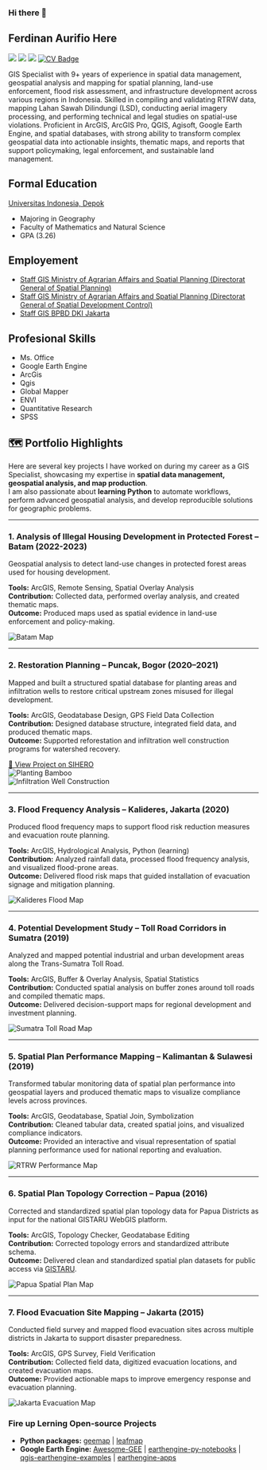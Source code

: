 ### Hi there 👋

## Ferdinan Aurifio Here

[![](https://img.shields.io/badge/LinkedIn-0077B5?style=for-the-badge&logo=linkedin&logoColor=white)](https://www.linkedin.com/in/aurifioferdinan/)
![](https://img.shields.io/badge/Gmail-D14836?style=for-the-badge&logo=gmail&logoColor=white)
![](https://img.shields.io/badge/Twitter-1DA1F2?style=for-the-badge&logo=twitter&logoColor=white)
[![CV Badge](https://img.shields.io/badge/My-CV-critical)]()

GIS Specialist with 9+ years of experience in spatial data management, geospatial analysis and mapping for spatial planning, land-use enforcement, flood risk assessment, and infrastructure development across various regions in Indonesia. Skilled in compiling and validating RTRW data, mapping Lahan Sawah Dilindungi (LSD), conducting aerial imagery processing, and performing technical and legal studies on spatial-use violations. Proficient in ArcGIS, ArcGIS Pro, QGIS, Agisoft, Google Earth Engine, and spatial databases, with strong ability to transform complex geospatial data into actionable insights, thematic maps, and reports that support policymaking, legal enforcement, and sustainable land management.

<!-- **fiopiohoho/fiopiohoho** is a ✨ _special_ ✨ repository because its `README.md` (this file) appears on your GitHub profile. -->

## Formal Education

[Universitas Indonesia, Depok](https://www.ui.ac.id/)

- Majoring in Geography
- Faculty of Mathematics and Natural Science
- GPA (3.26)

## Employement

- [Staff GIS Ministry of Agrarian Affairs and Spatial Planning (Directorat General of Spatial Planning)](https://ditjenpptr.atrbpn.go.id/pengendalian/)
- [Staff GIS Ministry of Agrarian Affairs and Spatial Planning (Directorat General of Spatial Development Control)](https://tataruang.atrbpn.go.id/)
- [Staff GIS BPBD DKI Jakarta](https://bpbd.jakarta.go.id/)

## Profesional Skills

- Ms. Office
- Google Earth Engine
- ArcGis
- Qgis
- Global Mapper
- ENVI
- Quantitative Research
- SPSS

## 🗺️ Portfolio Highlights

Here are several key projects I have worked on during my career as a GIS Specialist, showcasing my expertise in **spatial data management, geospatial analysis, and map production**.  
I am also passionate about **learning Python** to automate workflows, perform advanced geospatial analysis, and develop reproducible solutions for geographic problems.

---

### 1. **Analysis of Illegal Housing Development in Protected Forest – Batam (2022-2023)**  
Geospatial analysis to detect land-use changes in protected forest areas used for housing development.

**Tools:** ArcGIS, Remote Sensing, Spatial Overlay Analysis  
**Contribution:** Collected data, performed overlay analysis, and created thematic maps.  
**Outcome:** Produced maps used as spatial evidence in land-use enforcement and policy-making.  

![Batam Map](Porto_Images/BTM%2036-TEMPLATE%20100K_Page1.jpg)

---

### 2. **Restoration Planning – Puncak, Bogor (2020–2021)**  
Mapped and built a structured spatial database for planting areas and infiltration wells to restore critical upstream zones misused for illegal development.  

**Tools:** ArcGIS, Geodatabase Design, GPS Field Data Collection  
**Contribution:** Designed database structure, integrated field data, and produced thematic maps.  
**Outcome:** Supported reforestation and infiltration well construction programs for watershed recovery.  

[🔗 View Project on SIHERO](https://ditjenpptr.atrbpn.go.id/sihero/)  
![Planting Bamboo](Porto_Images/Sihero_Puncak.jpg)  
![Infiltration Well Construction](Porto_Images/Sihero_Puncak_Sures.jpg)

---

### 3. **Flood Frequency Analysis – Kalideres, Jakarta (2020)**  
Produced flood frequency maps to support flood risk reduction measures and evacuation route planning.  

**Tools:** ArcGIS, Hydrological Analysis, Python (learning)  
**Contribution:** Analyzed rainfall data, processed flood frequency analysis, and visualized flood-prone areas.  
**Outcome:** Delivered flood risk maps that guided installation of evacuation signage and mitigation planning.  

![Kalideres Flood Map](Porto_Images/Peta_Kalideres.jpg)

---

### 4. **Potential Development Study – Toll Road Corridors in Sumatra (2019)**  
Analyzed and mapped potential industrial and urban development areas along the Trans-Sumatra Toll Road.  

**Tools:** ArcGIS, Buffer & Overlay Analysis, Spatial Statistics  
**Contribution:** Conducted spatial analysis on buffer zones around toll roads and compiled thematic maps.  
**Outcome:** Delivered decision-support maps for regional development and investment planning.  

![Sumatra Toll Road Map](Porto_Images/Sandingan_tol_sumut.jpg)

---

### 5. **Spatial Plan Performance Mapping – Kalimantan & Sulawesi (2019)**  
Transformed tabular monitoring data of spatial plan performance into geospatial layers and produced thematic maps to visualize compliance levels across provinces.  

**Tools:** ArcGIS, Geodatabase, Spatial Join, Symbolization  
**Contribution:** Cleaned tabular data, created spatial joins, and visualized compliance indicators.  
**Outcome:** Provided an interactive and visual representation of spatial planning performance used for national reporting and evaluation.  

![RTRW Performance Map](Porto_Images/WASTEK_Kalimantan.jpg)

---

### 6. **Spatial Plan Topology Correction – Papua (2016)**  
Corrected and standardized spatial plan topology data for Papua Districts as input for the national GISTARU WebGIS platform.  

**Tools:** ArcGIS, Topology Checker, Geodatabase Editing  
**Contribution:** Corrected topology errors and standardized attribute schema.  
**Outcome:** Delivered clean and standardized spatial plan datasets for public access via [GISTARU](https://gistaru.atrbpn.go.id/rtronline/).  

![Papua Spatial Plan Map](Porto_Images/Rencana%20Tata%20Ruang_Papua.jpg)

---

### 7. **Flood Evacuation Site Mapping – Jakarta (2015)**  
Conducted field survey and mapped flood evacuation sites across multiple districts in Jakarta to support disaster preparedness.  

**Tools:** ArcGIS, GPS Survey, Field Verification  
**Contribution:** Collected field data, digitized evacuation locations, and created evacuation maps.  
**Outcome:** Provided actionable maps to improve emergency response and evacuation planning.  

![Jakarta Evacuation Map](Porto_Images/Peta_Lokasi_evakuasi_Banjir_Jakarta.jpg)


### Fire up Lerning Open-source Projects

- **Python packages:** [geemap](https://github.com/giswqs/geemap) | [leafmap](https://github.com/giswqs/leafmap)
- **Google Earth Engine:** [Awesome-GEE](https://github.com/giswqs/Awesome-GEE) | [earthengine-py-notebooks](https://github.com/giswqs/earthengine-py-notebooks) | [qgis-earthengine-examples](https://github.com/giswqs/qgis-earthengine-examples) | [earthengine-apps](https://github.com/giswqs/earthengine-apps)
